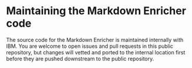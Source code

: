 <!--
# Copyright 2022, 2023 IBM Inc. All rights reserved
# SPDX-License-Identifier: Apache2.0
# Last updated: 2023-07-06
-->


# Maintaining the Markdown Enricher code


The source code for the Markdown Enricher is maintained internally with IBM. You are welcome to open issues and pull requests in this public repository, but changes will vetted and ported to the internal location first before they are pushed downstream to the public repository.




